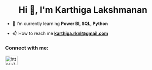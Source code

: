 <h1 align="center">Hi 👋, I'm Karthiga Lakshmanan</h1>

- 🌱 I’m currently learning **Power BI, SQL, Python**

- 📫 How to reach me **karthiga.rknl@gmail.com**

<h3 align="left">Connect with me:</h3>
<p align="left">
<a href="https://linkedin.com/in/https://www.linkedin.com/in/karthiga-lakshmanan/" target="blank"><img align="center" src="https://cdn.jsdelivr.net/npm/simple-icons@3.0.1/icons/linkedin.svg" alt="https://www.linkedin.com/in/karthiga-lakshmanan/" height="30" width="40" /></a>
</p>
